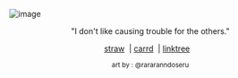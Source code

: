![image](https://encrypted-tbn0.gstatic.com/images?q=tbn:ANd9GcSikzI8MaZ5pB-pgH34WF5TRDldLYBN5uiQ-uQkLkQfBYFokpEGRxrmhCzf&s=10![image](https://github.com/user-attachments/assets/541519ac-9a12-4bd8-a39f-e5156b6f56a8)
)

<p align="center"> "I don't like causing trouble for the others." 

<div align="center">

[straw](https://reverse1999.straw.page/)
&nbsp;|
[carrd](https://ghostlady.carrd.co)
&nbsp;|
[linktree](https://linktr.ee/ghostlysorrows)
&nbsp;&nbsp;


<p align="center"> <sub> art by : @rararanndoseru
<!--
**apparitional-joice/apparitional-joice** is a ✨ _special_ ✨ repository because its `README.md` (this file) appears on your GitHub profile.

Here are some ideas to get you started:

- 🔭 I’m currently working on ...
- 🌱 I’m currently learning ...
- 👯 I’m looking to collaborate on ...
- 🤔 I’m looking for help with ...
- 💬 Ask me about ...
- 📫 How to reach me: ...
- 😄 Pronouns: ...
- ⚡ Fun fact: ...
-->

